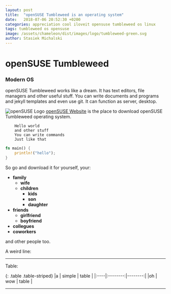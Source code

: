 ```yaml
---
layout: post
title:  "openSUSE Tumbleweed is an operating system"
date:   2018-07-06 20:52:30 +0200
categories: appreciation cool iloveit opensuse tumbleweed os linux
tags: tumbleweed os opensuse
image: /assets/chameleon/dist/images/logo/tumbleweed-green.svg
author: Stasiek Michalski
---
```


# openSUSE Tumbleweed

### Modern OS

openSUSE Tumbleweed works like a dream. It has text editors, file managers and other useful stuff. You can write documents and programs and jekyll templates and even use git. It can function as server, desktop.

![openSUSE Logo](/assets/chameleon/dist/images/logo/logo-gray.svg)
[openSUSE Website](https://opensuse.org) is the place to download openSUSE Tumbleweed operating system.

        Hello world
        and other stuff
        You can write commands
        Just like that

```rust
fn main() {
	println!("hello");
}
```

So go and download it for yourself, your:
* **family**
  * **wife**
  * **children**
    * **kids**
    * **son**
    * **daughter**
* **friends**
  * **girlfriend**
  * **boyfriend**
* **collegues**
* **coworkers**

and other people too.

A weird line:

---

Table:

{: .table .table-striped}
|a    |  simple  |  table  |
|:----|:--------:|--------:|
|oh   | wow      |   table |

---
